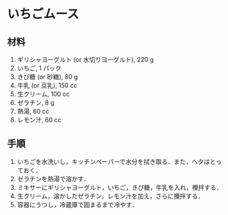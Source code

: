 # いちごムース

## 材料

1. ギリシャヨーグルト (or 水切りヨーグルト), 220 g
2. いちご, 1 パック
3. きび糖 (or 砂糖), 80 g
4. 牛乳 (or 豆乳), 150 cc
5. 生クリーム, 100 cc
6. ゼラチン, 8 g
7. 熱湯, 60 cc
8. レモン汁, 60 cc

## 手順

1. いちごを水洗いし，キッチンペーパーで水分を拭き取る．また，ヘタはとっておく．
2. ゼラチンを熱湯で溶かす．
3. ミキサーにギリシャヨーグルト，いちご，きび糖，牛乳を入れ，攪拌する．
4. 生クリーム，溶かしたゼラチン，レモン汁を加え，さらに攪拌する．
5. 容器にうつし，冷蔵庫で固まるまで冷やす．
